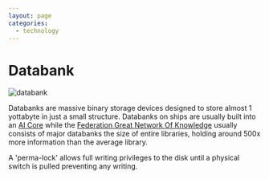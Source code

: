 ```yaml
---
layout: page
categories: 
  - technology
---
```


# Databank

![databank](/images/thumbnail/databanks.png)

Databanks are massive binary storage devices designed to store almost 1 yottabyte in just a small structure. Databanks on ships are usually built into an [AI Core](ai_cores) while the [Federation Great Network Of Knowledge](network_of_knowledge) usually consists of major databanks the size of entire libraries, holding around 500x more information than the average library.

A 'perma-lock' allows full writing privileges to the disk until a physical switch is pulled preventing any writing.
